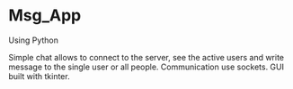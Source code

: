# Msg_App

 Using Python
 
 Simple chat allows to connect to the server, see the active users and write message to the single user or all people. Communication use sockets. GUI built with tkinter.

